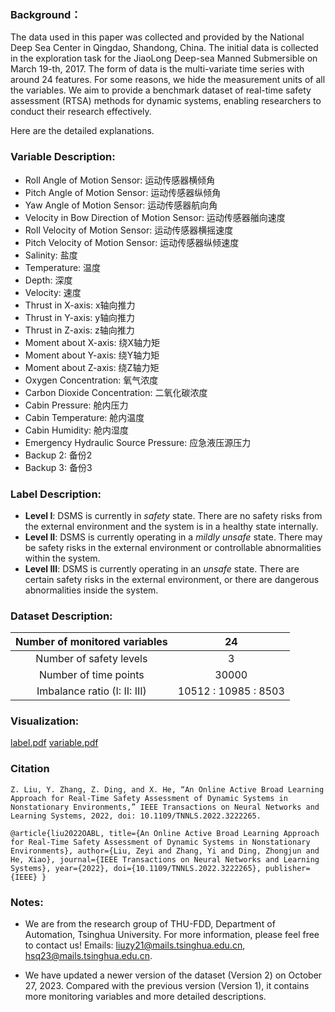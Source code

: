 ### Background：
The data used in this paper was collected and provided by the National Deep Sea Center in Qingdao, Shandong, China. The initial data is collected in the exploration task for the JiaoLong Deep-sea Manned Submersible on March 19-th, 2017. The form of data is the multi-variate time series with around 24 features. For some reasons, we hide the measurement units of all the variables. We aim to provide a benchmark dataset of real-time safety assessment (RTSA) methods for dynamic systems, enabling researchers to conduct their research effectively.

Here are the detailed explanations.

### Variable Description: 
- Roll Angle of Motion Sensor: 运动传感器横倾角
- Pitch Angle of Motion Sensor: 运动传感器纵倾角
- Yaw Angle of Motion Sensor: 运动传感器航向角
- Velocity in Bow Direction of Motion Sensor: 运动传感器艏向速度
- Roll Velocity of Motion Sensor: 运动传感器横摇速度
- Pitch Velocity of Motion Sensor: 运动传感器纵倾速度
- Salinity: 盐度
- Temperature: 温度
- Depth: 深度
- Velocity: 速度
- Thrust in X-axis: x轴向推力 
- Thrust in Y-axis: y轴向推力 
- Thrust in Z-axis: z轴向推力
- Moment about X-axis: 绕X轴力矩
- Moment about Y-axis: 绕Y轴力矩
- Moment about Z-axis: 绕Z轴力矩
- Oxygen Concentration: 氧气浓度
- Carbon Dioxide Concentration: 二氧化碳浓度
- Cabin Pressure: 舱内压力
- Cabin Temperature: 舱内温度
- Cabin Humidity: 舱内湿度
- Emergency Hydraulic Source Pressure: 应急液压源压力
- Backup 2: 备份2
- Backup 3: 备份3

### Label Description:
- **Level I**: DSMS is currently in *safety* state. There are no safety risks from the external environment and the system is in a healthy state internally.
- **Level II**: DSMS is currently operating in a *mildly unsafe* state. There may be safety risks in the external environment or controllable abnormalities within the system.
- **Level III**: DSMS is currently operating in an *unsafe* state. There are certain safety risks in the external environment, or there are dangerous abnormalities inside the system.

### Dataset Description:
| Number of monitored variables  | 24     |
|:-------------------------------:|:----:|
| Number of safety levels         | 3      |
| Number of time points          | 30000 |
| Imbalance ratio (I: II: III)   | 10512 : 10985 : 8503 |

### Visualization:
[label.pdf](https://github.com/THUFDD/JiaolongDSMS_datasets/files/13189843/label.pdf)
[variable.pdf](https://github.com/THUFDD/JiaolongDSMS_datasets/files/13189847/variable.pdf)

### Citation
`
Z. Liu, Y. Zhang, Z. Ding, and X. He, “An Online Active Broad Learning Approach for Real-Time Safety Assessment of Dynamic Systems in Nonstationary Environments,” IEEE Transactions on Neural Networks and Learning Systems, 2022, doi: 10.1109/TNNLS.2022.3222265.
`

`
@article{liu2022OABL,
  title={An Online Active Broad Learning Approach for Real-Time Safety Assessment of Dynamic Systems in Nonstationary Environments},
  author={Liu, Zeyi and Zhang, Yi and Ding, Zhongjun and He, Xiao},
  journal={IEEE Transactions on Neural Networks and Learning Systems},
  year={2022},
  doi={10.1109/TNNLS.2022.3222265},
  publisher={IEEE}
}
`

### Notes: 
- We are from the research group of THU-FDD, Department of Automation, Tsinghua University. For more information, please feel free to contact us! Emails: liuzy21@mails.tsinghua.edu.cn, hsq23@mails.tsinghua.edu.cn.

- We have updated a newer version of the dataset (Version 2) on October 27, 2023. Compared with the previous version (Version 1), it contains more monitoring variables and more detailed descriptions.

